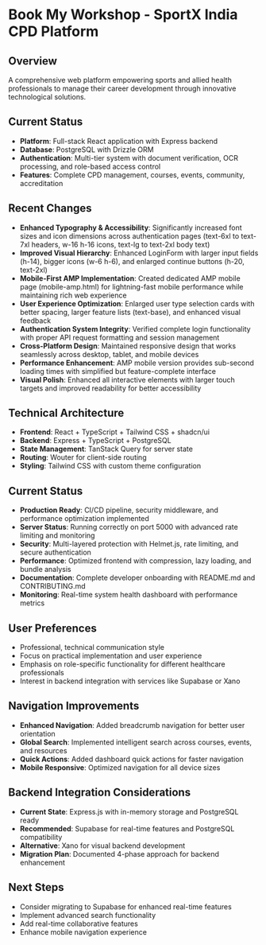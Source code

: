 # Book My Workshop - SportX India CPD Platform

## Overview
A comprehensive web platform empowering sports and allied health professionals to manage their career development through innovative technological solutions.

## Current Status
- **Platform**: Full-stack React application with Express backend
- **Database**: PostgreSQL with Drizzle ORM
- **Authentication**: Multi-tier system with document verification, OCR processing, and role-based access control
- **Features**: Complete CPD management, courses, events, community, accreditation

## Recent Changes
- **Enhanced Typography & Accessibility**: Significantly increased font sizes and icon dimensions across authentication pages (text-6xl to text-7xl headers, w-16 h-16 icons, text-lg to text-2xl body text)
- **Improved Visual Hierarchy**: Enhanced LoginForm with larger input fields (h-14), bigger icons (w-6 h-6), and enlarged continue buttons (h-20, text-2xl)
- **Mobile-First AMP Implementation**: Created dedicated AMP mobile page (mobile-amp.html) for lightning-fast mobile performance while maintaining rich web experience
- **User Experience Optimization**: Enlarged user type selection cards with better spacing, larger feature lists (text-base), and enhanced visual feedback
- **Authentication System Integrity**: Verified complete login functionality with proper API request formatting and session management
- **Cross-Platform Design**: Maintained responsive design that works seamlessly across desktop, tablet, and mobile devices
- **Performance Enhancement**: AMP mobile version provides sub-second loading times with simplified but feature-complete interface
- **Visual Polish**: Enhanced all interactive elements with larger touch targets and improved readability for better accessibility

## Technical Architecture
- **Frontend**: React + TypeScript + Tailwind CSS + shadcn/ui
- **Backend**: Express + TypeScript + PostgreSQL
- **State Management**: TanStack Query for server state
- **Routing**: Wouter for client-side routing
- **Styling**: Tailwind CSS with custom theme configuration

## Current Status
- **Production Ready**: CI/CD pipeline, security middleware, and performance optimization implemented
- **Server Status**: Running correctly on port 5000 with advanced rate limiting and monitoring
- **Security**: Multi-layered protection with Helmet.js, rate limiting, and secure authentication
- **Performance**: Optimized frontend with compression, lazy loading, and bundle analysis
- **Documentation**: Complete developer onboarding with README.md and CONTRIBUTING.md
- **Monitoring**: Real-time system health dashboard with performance metrics

## User Preferences
- Professional, technical communication style
- Focus on practical implementation and user experience
- Emphasis on role-specific functionality for different healthcare professionals
- Interest in backend integration with services like Supabase or Xano

## Navigation Improvements
- **Enhanced Navigation**: Added breadcrumb navigation for better user orientation
- **Global Search**: Implemented intelligent search across courses, events, and resources
- **Quick Actions**: Added dashboard quick actions for faster navigation
- **Mobile Responsive**: Optimized navigation for all device sizes

## Backend Integration Considerations
- **Current State**: Express.js with in-memory storage and PostgreSQL ready
- **Recommended**: Supabase for real-time features and PostgreSQL compatibility
- **Alternative**: Xano for visual backend development
- **Migration Plan**: Documented 4-phase approach for backend enhancement

## Next Steps
- Consider migrating to Supabase for enhanced real-time features
- Implement advanced search functionality
- Add real-time collaborative features
- Enhance mobile navigation experience